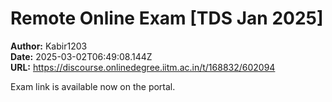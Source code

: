 # Remote Online Exam [TDS Jan 2025]

**Author:** Kabir1203  
**Date:** 2025-03-02T06:49:08.144Z  
**URL:** https://discourse.onlinedegree.iitm.ac.in/t/168832/602094

Exam link is available now on the portal.
